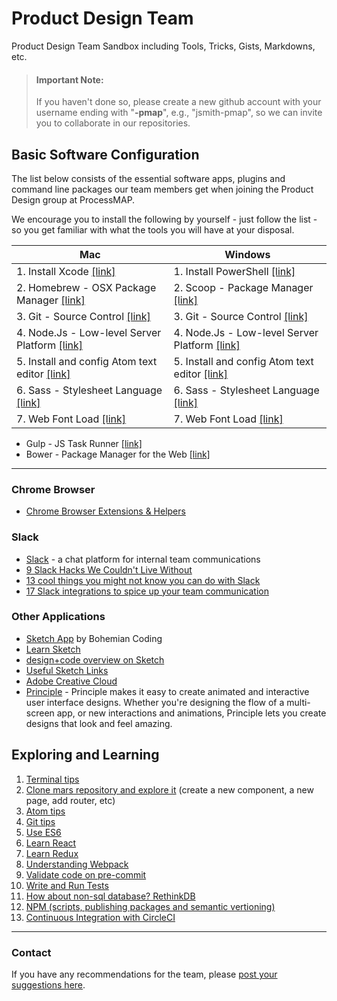 # Product Design Team
Product Design Team Sandbox including Tools, Tricks, Gists, Markdowns, etc.

>#### Important Note:
> If you haven't done so, please create a new github account with your username ending with "**-pmap**", e.g., "jsmith-pmap", so we can invite you to collaborate in our repositories.

## Basic Software Configuration
The list below consists of the essential software apps, plugins and command line packages our team members get when joining the Product Design group at ProcessMAP.

We encourage you to install the following by yourself - just follow the list - so you get familiar with what the tools you will have at your disposal.


Mac                      | Windows
----------------------------------------|--------------------------
1. Install Xcode [[link]](help/mac/xcode.md) | 1. Install PowerShell [[link]](help/win/powershell.md)
2. Homebrew - OSX Package Manager [[link]](help/mac/brew.md) | 2. Scoop - Package Manager [[link]](help/win/scoop.md)
3. Git - Source Control [[link]](help/mac/git.md)| 3. Git - Source Control [[link]](help/win/git.md)
4. Node.Js - Low-level Server Platform [[link]](help/mac/node.md)| 4. Node.Js - Low-level Server Platform [[link]](help/win/node.md)
5. Install and config Atom text editor [[link]](help/both/atom.md)| 5. Install and config Atom text editor [[link]](help/both/atom.md)
6. Sass - Stylesheet Language [[link]](help/mac/sass.md) | 6. Sass - Stylesheet Language [[link]](help/win/sass.md)
7. Web Font Load [[link]](help/mac/webfont.md) | 7. Web Font Load [[link]](help/win/webfont.md)

- Gulp - JS Task Runner [[link]](help/both/gulp.md)
- Bower - Package Manager for the Web [[link]](help/both/bower.md) 

---
### Chrome Browser
- [Chrome Browser Extensions & Helpers](help/both/chrome-plugins.md)

### Slack
- [Slack](https://slack.com/) - a chat platform for internal team communications
 - [9 Slack Hacks We Couldn't Live Without](https://keen.io/blog/105456820166/9-slack-hacks-we-couldnt-live-without)
 - [13 cool things you might not know you can do with Slack](http://thenextweb.com/apps/2015/02/05/13-cool-things-might-not-know-can-slack/)
 - [17 Slack integrations to spice up your team communication](http://wpcurve.com/slack-integrations/)

### Other Applications
- [Sketch App](http://bohemiancoding.com/sketch/) by Bohemian Coding
 - [Learn Sketch](http://bohemiancoding.com/sketch/learn/)
 - [design+code overview on Sketch](https://designcode.io/sketch)
 - [Useful Sketch Links](http://bohemiancoding.com/sketch/community/)
- [Adobe Creative Cloud](http://www.adobe.com)
- [Principle](http://principleformac.com) - Principle makes it easy to create animated and interactive user interface designs. Whether you're designing the flow of a multi-screen app, or new interactions and animations, Principle lets you create designs that look and feel amazing.


## Exploring and Learning
1. [Terminal tips](help/explore/terminal.md)
2. [Clone mars repository and explore it](help/explore/mars.md) (create a new component, a new page, add router, etc)
3. [Atom tips](help/explore/atom.md)
4. [Git tips](help/explore/git.md)
5. [Use ES6](help/explore/es6.md)
6. [Learn React](help/explore/react.md)
7. [Learn Redux](help/explore/redux.md)
8. [Understanding Webpack](help/explore/webpack.md)
9. [Validate code on pre-commit](help/explore/lint.md)
10. [Write and Run Tests](help/explore/tests.md)
11. [How about non-sql database? RethinkDB](help/explore/db.md)
12. [NPM (scripts, publishing packages and semantic vertioning)](help/explore/npm.md)
13. [Continuous Integration with CircleCI](help/explore/ci.md)

---
###  Contact
If you have any recommendations for the team, please [post your suggestions here](https://github.com/ProcessMAP/Product-Design/issues).
